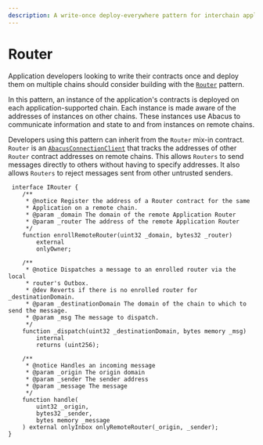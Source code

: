 ```yaml
---
description: A write-once deploy-everywhere pattern for interchain applications
---
```


# Router

Application developers looking to write their contracts once and deploy them on multiple chains should consider building with the [`Router`](https://github.com/abacus-network/abacus-monorepo/blob/main/solidity/app/contracts/Router.sol) pattern.

In this pattern, an instance of the application's contracts is deployed on each application-supported chain. Each instance is made aware of the addresses of instances on other chains. These instances use Abacus to communicate information and state to and from instances on remote chains.

Developers using this pattern can inherit from the `Router` mix-in contract. `Router` is an [`AbacusConnectionClient`](abacusconnectionclient.md) that tracks the addresses of other `Router` contract addresses on remote chains. This allows `Routers` to send messages directly to others without having to specify addresses. It also allows `Routers` to reject messages sent from other untrusted senders.

```solidity
 interface IRouter {
    /**
     * @notice Register the address of a Router contract for the same
     * Application on a remote chain.
     * @param _domain The domain of the remote Application Router
     * @param _router The address of the remote Application Router
     */
    function enrollRemoteRouter(uint32 _domain, bytes32 _router)
        external
        onlyOwner;

    /**
     * @notice Dispatches a message to an enrolled router via the local
     * router's Outbox.
     * @dev Reverts if there is no enrolled router for _destinationDomain.
     * @param _destinationDomain The domain of the chain to which to send the message.
     * @param _msg The message to dispatch.
     */
    function _dispatch(uint32 _destinationDomain, bytes memory _msg)
        internal
        returns (uint256);
 
    /**
     * @notice Handles an incoming message
     * @param _origin The origin domain
     * @param _sender The sender address
     * @param _message The message
     */
    function handle(
        uint32 _origin,
        bytes32 _sender,
        bytes memory _message
    ) external onlyInbox onlyRemoteRouter(_origin, _sender);
}
```
